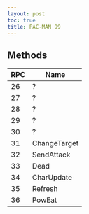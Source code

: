```yaml
---
layout: post
toc: true
title: PAC-MAN 99
---
```


## Methods

| RPC | Name         |
| --- | ------------ |
| 26  | ?            |
| 27  | ?            |
| 28  | ?            |
| 29  | ?            |
| 30  | ?            |
| 31  | ChangeTarget |
| 32  | SendAttack   |
| 33  | Dead         |
| 34  | CharUpdate   |
| 35  | Refresh      |
| 36  | PowEat       |

